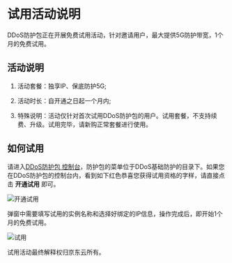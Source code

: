 # 试用活动说明

DDoS防护包正在开展免费试用活动，针对邀请用户，最大提供5G防护带宽，1个月的免费试用。

## 活动说明
1. 活动套餐：独享IP、保底防护5G;

2. 活动时长：自开通之日起一个月内;

3. 特殊说明：活动仅针对首次试用DDoS防护包的用户。试用套餐，不支持续费、升级。试用完毕，请新购正常套餐进行使用。


## 如何试用

请进入[DDoS防护包 控制台](https://antiddos-console.jdcloud.com/gz/ddos/protection-package-list)，防护包的菜单位于DDoS基础防护的目录下。如果您在DDoS防护包的控制台内，看到如下红色恭喜您获得试用资格的字样，请直接点击 **开通试用** 即可。

![开通试用](https://github.com/jdcloudcom/cn/blob/Anti-DDoS/image/Anti-DDoS-Protection-Package/开通试用.png)

弹窗中需要填写试用的实例名称和选择好绑定的IP信息，操作完成后，即开始1个月的免费试用。

![试用](https://github.com/jdcloudcom/cn/blob/Anti-DDoS/image/Anti-DDoS-Protection-Package/试用.png)

试用活动最终解释权归京东云所有。

